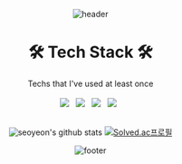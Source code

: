 <div align=center> 

![header](https://capsule-render.vercel.app/api?type=waving&color=9FEE89&text=✨%20Hi,%20I'm%20Seoyeon%20✨%20&height=300&fontSize=50&animation=twinkling)
  </div>
  
#  <div align=center> 🛠️ Tech Stack 🛠️
  <div align=center> Techs that I've used at least once </div>  
  <br/>
<div align=center> <img src="https://img.shields.io/badge/Python-3766AB?style=flat-square&logo=Python&logoColor=white"/></a> &nbsp;
<img src="https://img.shields.io/badge/C-A8B9CC?style=flat-square&logo=C&logoColor=white"/></a> &nbsp;
<img src="https://img.shields.io/badge/HTML5-E34F26?style=flat-square&logo=HTML5&logoColor=white"/></a> &nbsp
<img src="https://img.shields.io/badge/CSS3-1572B6?style=flat-square&logo=CSS3&logoColor=white"/></a> &nbsp  </div>
<br>

<div align=center>
  
![seoyeon's github stats](https://github-readme-stats.vercel.app/api?username=olsy1128&show_icons=true)
[![Solved.ac프로필](http://mazassumnida.wtf/api/v2/generate_badge?boj=syeoni1128)](https://solved.ac/syeoni1128)
  
![footer](https://capsule-render.vercel.app/api?type=waving&color=9FEE89&height=200&section=footer)
</div>
